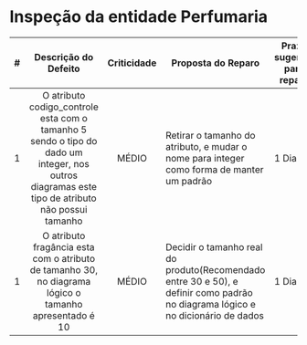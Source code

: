 # Inspeção da entidade Perfumaria
| # |                                                              Descrição do Defeito                                                              | Criticidade | Proposta do Reparo                                                                                                              | Prazo sugerido para reparo |
|:-:|:----------------------------------------------------------------------------------------------------------------------------------------------:|:-----------:|---------------------------------------------------------------------------------------------------------------------------------|----------------------------|
| 1 | O atributo codigo_controle esta com o tamanho 5 sendo o tipo do dado um integer, nos outros diagramas este tipo de atributo não possui tamanho |    MÉDIO    | Retirar o tamanho do atributo, e mudar o nome para integer como forma de manter um padrão                                       | 1 Dia                      |
| 1 |                      O atributo fragância esta com o atributo de tamanho 30, no diagrama lógico o tamanho apresentado é 10                     |    MÉDIO    | Decidir o tamanho real do produto(Recomendado entre 30 e 50), e definir como padrão no diagrama lógico e no dicionário de dados | 1 Dia                      |
